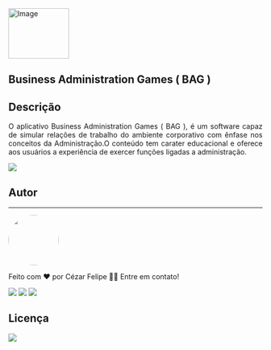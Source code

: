 <img src="https://i.ibb.co/vkyVxwj/Group-6.png"  alt="Image" height="100" width="120" />

## Business Administration Games ( BAG )  

## Descrição

<p align="justify"> O aplicativo Business Administration Games ( BAG ), é um software capaz de simular relações de trabalho do ambiente corporativo com ênfase nos conceitos da Administração.O conteúdo tem carater educacional e oferece aos usuários a experiência de exercer funções ligadas a administração. </p>

<img src="https://img.shields.io/static/v1?label=spring&message=framework&color=blue&style=for-the-badge&logo=spring"/>

## **Autor**
---

<img style="border-radius: 50%;" src="https://avatars.githubusercontent.com/u/29206101?v=4" width="100px;" alt=""/>

Feito com ❤️ por Cézar Felipe 👋🏽 Entre em contato!

 <a href="https://www.instagram.com/cezar_felpis/" target="_blank"><img src="https://img.shields.io/badge/-Instagram-%23E4405F?style=for-the-badge&logo=instagram&logoColor=white" target="_blank"></a>
  <a href = "mailto:cezarfelipe2008@outlook.com"><img src="https://img.shields.io/badge/-Gmail-%23333?style=for-the-badge&logo=gmail&logoColor=white" target="_blank"></a>
  <a href="https://www.linkedin.com/in/cezarfelipedasilva/" target="_blank"><img src="https://img.shields.io/badge/-LinkedIn-%230077B5?style=for-the-badge&logo=linkedin&logoColor=white" target="_blank"></a> 
    
## Licença
<a href="https://github.com/CezarFelipe/micro-service-springcloud/blob/main/LICENSE" target="_blank"><img src="https://img.shields.io/badge/license-MIT-green" target="_blank"></a>

